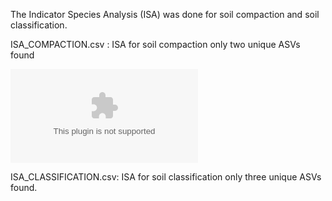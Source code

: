 The Indicator Species Analysis (ISA) was done for soil compaction and soil classification.

ISA_COMPACTION.csv : ISA for soil compaction only two unique ASVs found

![Table 1](https://github.com/cynthiaachung/micb575-team3/blob/main/R/Indicator%20Taxa%20Analysis/ISA_CLASSIFICATION.csv)

ISA_CLASSIFICATION.csv: ISA for soil classification only three unique ASVs found.




